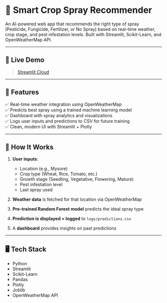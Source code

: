 # 🌾 Smart Crop Spray Recommender

An AI-powered web app that recommends the right type of spray (Pesticide, Fungicide, Fertilizer, or No Spray) based on real-time weather, crop stage, and pest infestation levels. Built with Streamlit, Scikit-Learn, and OpenWeatherMap API.

---

## 🚀 Live Demo

> [Streamlit Cloud](https://ai-crop-spray-recommender.streamlit.app/)

---

## 📌 Features

✅ Real-time weather integration using OpenWeatherMap  
✅ Predicts best spray using a trained machine learning model  
✅ Dashboard with spray analytics and visualizations  
✅ Logs user inputs and predictions to CSV for future training  
✅ Clean, modern UI with Streamlit + Plotly  

---

## 🧠 How It Works

1. **User inputs**:
   - Location (e.g., Mysore)
   - Crop type (Wheat, Rice, Tomato, etc.)
   - Growth stage (Seedling, Vegetative, Flowering, Mature)
   - Pest infestation level
   - Last spray used

2. **Weather data** is fetched for that location via OpenWeatherMap

3. **Pre-trained Random Forest model** predicts the ideal spray type

4. **Prediction is displayed + logged** to `logs/predictions.csv`

5. A **dashboard** provides insights on past predictions

---

## 🖥️ Tech Stack

- Python
- Streamlit
- Scikit-Learn
- Pandas
- Plotly
- Joblib
- OpenWeatherMap API
